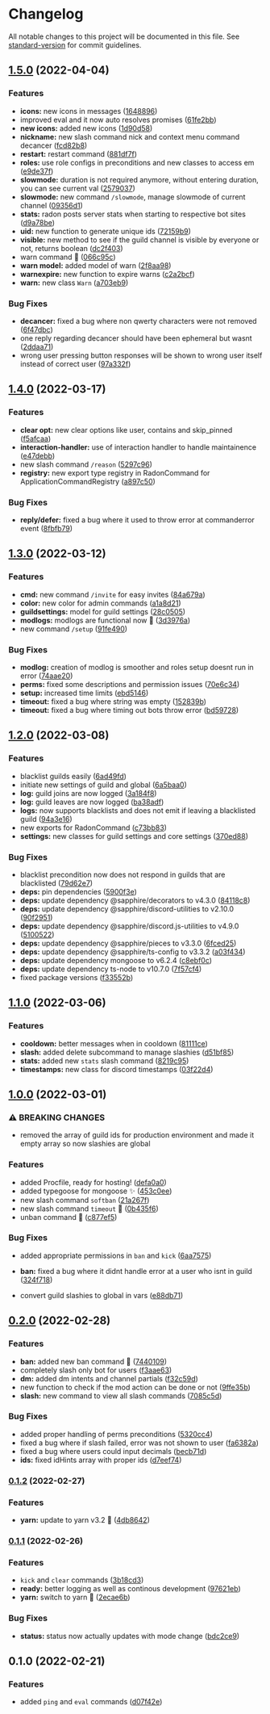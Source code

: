 # Changelog

All notable changes to this project will be documented in this file. See [standard-version](https://github.com/conventional-changelog/standard-version) for commit guidelines.

## [1.5.0](https://github.com/EvolutionX-10/Radon/compare/v1.4.0...v1.5.0) (2022-04-04)


### Features

* **icons:** new icons in messages ([1648896](https://github.com/EvolutionX-10/Radon/commit/1648896517b04cd441fa15769869641da044c85a))
* improved eval and it now auto resolves promises ([61fe2bb](https://github.com/EvolutionX-10/Radon/commit/61fe2bb944f4faaaa7e51a6d8f4a9707cb0cd889))
* **new icons:** added new icons ([1d90d58](https://github.com/EvolutionX-10/Radon/commit/1d90d585263816d782d509f4773f68c580b19935))
* **nickname:** new slash command nick and context menu command decancer ([fcd82b8](https://github.com/EvolutionX-10/Radon/commit/fcd82b88112c1b467e5f189222892ec1e29c53bb))
* **restart:** restart command ([881df7f](https://github.com/EvolutionX-10/Radon/commit/881df7ff37b01bc0d93e4476740530262b841aa0))
* **roles:** use role configs in preconditions and new classes to access em ([e9de37f](https://github.com/EvolutionX-10/Radon/commit/e9de37f389d11014f16d19a41605bdd20a37ea28))
* **slowmode:** duration is not required anymore, without entering duration, you can see current val ([2579037](https://github.com/EvolutionX-10/Radon/commit/2579037d7c0aed3086cd68adbf1c4c68e1c0af91))
* **slowmode:** new command `/slowmode`, manage slowmode of current channel ([09356d1](https://github.com/EvolutionX-10/Radon/commit/09356d11f846681ece54d351556addf80d3d52c7))
* **stats:** radon posts server stats when starting to respective bot sites ([d9a78be](https://github.com/EvolutionX-10/Radon/commit/d9a78be7558cef06b880b5e2ac9387159b3a85e0))
* **uid:** new function to generate unique ids ([72159b9](https://github.com/EvolutionX-10/Radon/commit/72159b943ed63d806277aad311f5559fa41c95d2))
* **visible:** new method to see if the guild channel is visible by everyone or not, returns boolean ([dc2f403](https://github.com/EvolutionX-10/Radon/commit/dc2f403264292046e9c1371aa561c128aea4bb46))
* warn command 🎉 ([066c95c](https://github.com/EvolutionX-10/Radon/commit/066c95cec40262569a487ea54187e85a37f82c44))
* **warn model:** added model of warn ([2f8aa98](https://github.com/EvolutionX-10/Radon/commit/2f8aa9856ea7429ddf890a58665eb1cc99d5affd))
* **warnexpire:** new function to expire warns ([c2a2bcf](https://github.com/EvolutionX-10/Radon/commit/c2a2bcf1cf1c69e615558ac4de0e7e3774dd2b20))
* **warn:** new class `Warn` ([a703eb9](https://github.com/EvolutionX-10/Radon/commit/a703eb99c35608bc197714aa999aac71e1cae7ca))


### Bug Fixes

* **decancer:** fixed a bug where non qwerty characters were not removed ([6f47dbc](https://github.com/EvolutionX-10/Radon/commit/6f47dbcbd6aa4b75542c1acf7127e6f5b66e31b4))
* one reply regarding decancer should have been ephemeral but wasnt ([2ddaa71](https://github.com/EvolutionX-10/Radon/commit/2ddaa71cea00a5be36eda9c2a4cf34953c200e88))
* wrong user pressing button responses will be shown to wrong user itself instead of correct user ([97a332f](https://github.com/EvolutionX-10/Radon/commit/97a332f3c825a66530c851169c0f1d39c949fa00))

## [1.4.0](https://github.com/EvolutionX-10/Radon/compare/v1.3.0...v1.4.0) (2022-03-17)


### Features

* **clear opt:** new clear options like user, contains and skip_pinned ([f5afcaa](https://github.com/EvolutionX-10/Radon/commit/f5afcaa504e553ffb9c09fa9652897e18664e4e2))
* **interaction-handler:** use of interaction handler to handle maintainence ([e47debb](https://github.com/EvolutionX-10/Radon/commit/e47debb7c20e1b6ea74c38cad970afc83a97cce9))
* new slash command `/reason` ([5297c96](https://github.com/EvolutionX-10/Radon/commit/5297c96367ae2c604e0b231594682367f10eeab1))
* **registry:** new export type registry in RadonCommand for ApplicationCommandRegistry ([a897c50](https://github.com/EvolutionX-10/Radon/commit/a897c50abcb4e90d87ebae96ef823173effa0abe))


### Bug Fixes

* **reply/defer:** fixed a bug where it used to throw error at commanderror event ([8fbfb79](https://github.com/EvolutionX-10/Radon/commit/8fbfb7952aab8dad255f343c471a9a7229e8cb0f))

## [1.3.0](https://github.com/EvolutionX-10/Radon/compare/v1.2.0...v1.3.0) (2022-03-12)


### Features

* **cmd:** new command `/invite` for easy invites ([84a679a](https://github.com/EvolutionX-10/Radon/commit/84a679ac51edac8b28707efea5bc93aac1f4b459))
* **color:** new color for admin commands ([a1a8d21](https://github.com/EvolutionX-10/Radon/commit/a1a8d21e197cfa84df811528bc73794ff907c91c))
* **guildsettings:** model for guild settings ([28c0505](https://github.com/EvolutionX-10/Radon/commit/28c05057061ebe2e49d3390dc91bc9f3c00eb28c))
* **modlogs:** modlogs are functional now 🎉 ([3d3976a](https://github.com/EvolutionX-10/Radon/commit/3d3976ade789104d8eb079c7102670908ba72549))
* new command `/setup` ([91fe490](https://github.com/EvolutionX-10/Radon/commit/91fe4908a0b0bb018e10c22aa4f5ac1de0e6ec12))


### Bug Fixes

* **modlog:** creation of modlog is smoother and roles setup doesnt run in error ([74aae20](https://github.com/EvolutionX-10/Radon/commit/74aae2068a7f898fcaa5bf80b870613ba23da316))
* **perms:** fixed some descriptions and permission issues ([70e6c34](https://github.com/EvolutionX-10/Radon/commit/70e6c345c1de74be9b3518a44b6c520b2affdfbc))
* **setup:** increased time limits ([ebd5146](https://github.com/EvolutionX-10/Radon/commit/ebd5146ebb2399b6be9d44441211a708ddba5c24))
* **timeout:** fixed a bug where string was empty ([152839b](https://github.com/EvolutionX-10/Radon/commit/152839ba0bb786815812c5ab3af9f54a49e8230b))
* **timeout:** fixed a bug where timing out bots throw error ([bd59728](https://github.com/EvolutionX-10/Radon/commit/bd597283cd45966cdeb24a01e67f88e89d05eb5f))

## [1.2.0](https://github.com/EvolutionX-10/Radon/compare/v1.1.0...v1.2.0) (2022-03-08)


### Features

* blacklist guilds easily ([6ad49fd](https://github.com/EvolutionX-10/Radon/commit/6ad49fda115ffa5677bad6107775df078fbbaa18))
* initiate new settings of guild and global ([6a5baa0](https://github.com/EvolutionX-10/Radon/commit/6a5baa01c0b83f597c938d8087671e7601d8dd46))
* **log:** guild joins are now logged ([3a184f8](https://github.com/EvolutionX-10/Radon/commit/3a184f8b52839f4e6f13cfc712c1ecd849d31bad))
* **log:** guild leaves are now logged ([ba38adf](https://github.com/EvolutionX-10/Radon/commit/ba38adfac040d487412a6bcad673da07fd0bf801))
* **logs:** now supports blacklists and does not emit if leaving a blacklisted guild ([94a3e16](https://github.com/EvolutionX-10/Radon/commit/94a3e16167fff676b7abe471ae1fb56f2c58637d))
* new exports for RadonCommand ([c73bb83](https://github.com/EvolutionX-10/Radon/commit/c73bb83e484fdbc8f0f6386fd382c1cebb7c74c1))
* **settings:** new classes for guild settings and core settings ([370ed88](https://github.com/EvolutionX-10/Radon/commit/370ed88d1d80ea814b9f0b938da7dfabbdd33e32))


### Bug Fixes

* blacklist precondition now does not respond in guilds that are blacklisted ([79d62e7](https://github.com/EvolutionX-10/Radon/commit/79d62e75b5f8734efced95ffe93c3740a7d42504))
* **deps:** pin dependencies ([5900f3e](https://github.com/EvolutionX-10/Radon/commit/5900f3eda48e0a627c8dea16dcd73ce2c6dd30a0))
* **deps:** update dependency @sapphire/decorators to v4.3.0 ([84118c8](https://github.com/EvolutionX-10/Radon/commit/84118c85bbab2ebaecc9b260fec9395609e5a721))
* **deps:** update dependency @sapphire/discord-utilities to v2.10.0 ([90f2951](https://github.com/EvolutionX-10/Radon/commit/90f29514c8d46a4635f3b8307e0700ec0c2a713c))
* **deps:** update dependency @sapphire/discord.js-utilities to v4.9.0 ([5100522](https://github.com/EvolutionX-10/Radon/commit/5100522a581a29a0d19ffeafa5e7a390f3849c9d))
* **deps:** update dependency @sapphire/pieces to v3.3.0 ([6fced25](https://github.com/EvolutionX-10/Radon/commit/6fced25373e4b94bf9b90f6c4eda38113a688da1))
* **deps:** update dependency @sapphire/ts-config to v3.3.2 ([a03f434](https://github.com/EvolutionX-10/Radon/commit/a03f434935aacdfd7de0e5877ce8739ad0e5d845))
* **deps:** update dependency mongoose to v6.2.4 ([c8ebf0c](https://github.com/EvolutionX-10/Radon/commit/c8ebf0c77daac5cc3ebf290475aff56c1953d790))
* **deps:** update dependency ts-node to v10.7.0 ([7f57cf4](https://github.com/EvolutionX-10/Radon/commit/7f57cf46c25234e43ec1bcb4f12b7ac301f4dfb3))
* fixed package versions ([f33552b](https://github.com/EvolutionX-10/Radon/commit/f33552bd203a359c5af0e31279e989a699da1a13))

## [1.1.0](https://github.com/EvolutionX-10/Radon/compare/v1.0.0...v1.1.0) (2022-03-06)


### Features

* **cooldown:** better messages when in cooldown ([81111ce](https://github.com/EvolutionX-10/Radon/commit/81111cea795f467f18c0caa0daf4ed8af718c371))
* **slash:** added delete subcommand to manage slashies ([d51bf85](https://github.com/EvolutionX-10/Radon/commit/d51bf8505a437dc922b7d140e0ddcea842563017))
* **stats:** added new `stats` slash command ([8219c95](https://github.com/EvolutionX-10/Radon/commit/8219c95cf39c00296ff7c32e92f1d523ea4b1ce4))
* **timestamps:** new class for discord timestamps ([03f22d4](https://github.com/EvolutionX-10/Radon/commit/03f22d41da8e4fe14b273595e29a7d27846a0bdf))

## [1.0.0](https://github.com/EvolutionX-10/Radon/compare/v0.2.0...v1.0.0) (2022-03-01)


### ⚠ BREAKING CHANGES

* removed the array of guild ids for production environment and made it empty array
so now slashies are global

### Features

* added Procfile, ready for hosting! ([defa0a0](https://github.com/EvolutionX-10/Radon/commit/defa0a0ffc5959527eea3b67db5dc7b8d4a68bbc))
* added typegoose for mongoose ✨ ([453c0ee](https://github.com/EvolutionX-10/Radon/commit/453c0ee8164d5e140f57f08229ae7fa2eb15a922))
* new slash command `softban` ([21a267f](https://github.com/EvolutionX-10/Radon/commit/21a267f4f0a0a2c89334867b5c48022163e34e8e))
* new slash command `timeout` 🎉 ([0b435f6](https://github.com/EvolutionX-10/Radon/commit/0b435f680b5f9efa6a42d0b2d76c50697f7e75a3))
* unban command 🎉 ([c877ef5](https://github.com/EvolutionX-10/Radon/commit/c877ef507191065f9cf38ed589738ef275fcebfd))


### Bug Fixes

* added appropriate permissions in `ban` and `kick` ([6aa7575](https://github.com/EvolutionX-10/Radon/commit/6aa75756a9455743bf44853e2d7130d675ac87bc))
* **ban:** fixed a bug where it didnt handle error at a user who isnt in guild ([324f718](https://github.com/EvolutionX-10/Radon/commit/324f7187db0005b14df6b9de04585725b062fb52))


* convert guild slashies to global in vars ([e88db71](https://github.com/EvolutionX-10/Radon/commit/e88db71d59f22702d786b0d1a12b7809a1b0e96a))

## [0.2.0](https://github.com/EvolutionX-10/Radon/compare/v0.1.2...v0.2.0) (2022-02-28)


### Features

* **ban:** added new ban command 🔨 ([7440109](https://github.com/EvolutionX-10/Radon/commit/74401090a8da4de52ed21ba3bd50f045e4e37e85))
* completely slash only bot for users ([f3aae63](https://github.com/EvolutionX-10/Radon/commit/f3aae630fca543b1d088392457d3c0e58b333bc6))
* **dm:** added dm intents and channel partials ([f32c59d](https://github.com/EvolutionX-10/Radon/commit/f32c59dfb446b806d87de750571eb5e7faf88bcd))
* new function to check if the mod action can be done or not ([9ffe35b](https://github.com/EvolutionX-10/Radon/commit/9ffe35b22644f216fda24b95543aaeb364a24276))
* **slash:** new command to view all slash commands ([7085c5d](https://github.com/EvolutionX-10/Radon/commit/7085c5d0f585663e64727d044a1b2efdf0e6935c))


### Bug Fixes

* added proper handling of perms preconditions ([5320cc4](https://github.com/EvolutionX-10/Radon/commit/5320cc404bf438c1a72652e3af951f0504257896))
* fixed a bug where if slash failed, error was not shown to user ([fa6382a](https://github.com/EvolutionX-10/Radon/commit/fa6382a9d20b74df5d602064a67a6c24743d76ee))
* fixed a bug where users could input decimals ([becb71d](https://github.com/EvolutionX-10/Radon/commit/becb71d761095937740c2bc88c4ccf951a26a881))
* **ids:** fixed idHints array with proper ids ([d7eef74](https://github.com/EvolutionX-10/Radon/commit/d7eef741ebd1ea72c5119b14f8ad698f378dd8a1))

### [0.1.2](https://github.com/EvolutionX-10/Radon/compare/v0.1.1...v0.1.2) (2022-02-27)


### Features

* **yarn:** update to yarn v3.2 🎉 ([4db8642](https://github.com/EvolutionX-10/Radon/commit/4db864216e2cc388e37a38acca91fdcff9cee25b))

### [0.1.1](https://github.com/EvolutionX-10/Radon/compare/v0.1.0...v0.1.1) (2022-02-26)


### Features

* `kick` and `clear` commands ([3b18cd3](https://github.com/EvolutionX-10/Radon/commit/3b18cd330665d023dadfe5ec6650451d050e556f))
* **ready:** better logging as well as continous development ([97621eb](https://github.com/EvolutionX-10/Radon/commit/97621eb895cfa7f34adea08b8ec03131378b8b0c))
* **yarn:** switch to yarn 🎉 ([2ecae6b](https://github.com/EvolutionX-10/Radon/commit/2ecae6b83b7021b0da03de7cfb7ac098852d0598))


### Bug Fixes

* **status:** status now actually updates with mode change ([bdc2ce9](https://github.com/EvolutionX-10/Radon/commit/bdc2ce9a1e0246894dc1eafb37989d9d2dd3c728))

## 0.1.0 (2022-02-21)


### Features

* added `ping` and `eval` commands ([d07f42e](https://github.com/EvolutionX-10/Radon/commit/d07f42e5ba3fe084aa2b8c717db64b7cb9632453))
